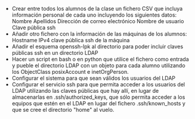 - Crear entre todos los alumnos de la clase un fichero CSV que incluya información personal de cada uno incluyendo los siguientes datos:
  Nombre
  Apellidos
  Dirección de correo electrónico
  Nombre de usuario
  Clave pública ssh
- Añadir otro fichero con la información de las máquinas de los alumnos:
  Hostname
  IPv4
  clave pública ssh de la máquina
- Añadir el esquema openssh-lpk al directorio para poder incluir claves públicas ssh en un directorio LDAP
- Hacer un script en bash o en python que utilice el fichero como entrada y pueble el directorio LDAP con un objeto para cada alumno utilizando los ObjectClass posixAccount e inetOrgPerson.
- Configurar el sistema para que sean válidos los usuarios del LDAP
- Configurar el servicio ssh para que permita acceder a los usuarios del LDAP utilizando las claves públicas que hay allí, en lugar de almacenarlas en .ssh/authorized_keys, que sólo permita acceder a los equipos que estén en el LDAP en lugar del fichero .ssh/known_hosts y que se cree el directorio "home" al vuelo.
